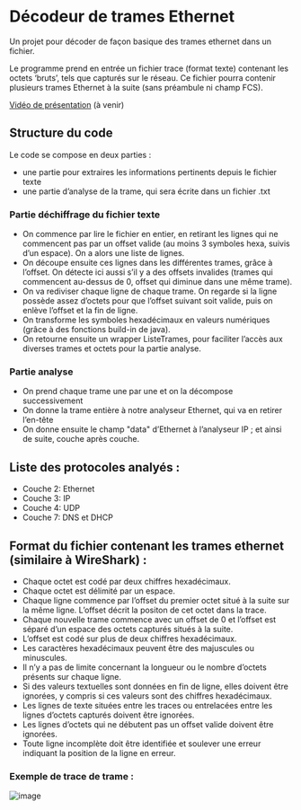 # Décodeur de trames Ethernet

Un projet pour décoder de façon basique des trames ethernet dans un fichier.

Le programme prend en entrée un fichier trace (format texte) contenant les octets ‘bruts’, tels que capturés sur le réseau. Ce fichier pourra contenir plusieurs 
trames Ethernet à la suite (sans préambule ni champ FCS).

[Vidéo de présentation](https://www.youtube.com) (à venir)

## Structure du code

Le code se compose en deux parties : 
- une partie pour extraires les informations pertinents depuis le fichier texte
- une partie d’analyse de la trame, qui sera écrite dans un fichier .txt

### Partie déchiffrage du fichier texte
- On  commence par lire le fichier en entier, en retirant les lignes qui ne commencent pas par un offset valide (au moins 3 symboles hexa, suivis d’un espace). On a alors une liste de lignes.
- On découpe ensuite ces lignes dans les différentes trames, grâce à l’offset. On détecte ici aussi s’il y a des offsets invalides (trames qui commencent au-dessus de 0, offset qui diminue dans une même trame).
- On va rediviser chaque ligne de chaque trame. On regarde si la ligne possède assez d’octets pour que l’offset suivant soit valide, puis on enlève l’offset et la fin de ligne.
- On transforme les symboles hexadécimaux en valeurs numériques (grâce à des fonctions build-in de java).
- On retourne ensuite un wrapper ListeTrames, pour faciliter l’accès aux diverses trames et octets pour la partie analyse.

### Partie analyse
- On prend chaque trame une par une et on la décompose successivement
- On donne la trame entière à notre analyseur Ethernet, qui va en retirer l’en-tête
- On donne ensuite le champ "data" d’Ethernet à l’analyseur IP ; et ainsi de suite, couche après couche.

## Liste des protocoles analyés :
- Couche 2: Ethernet 
- Couche 3: IP 
- Couche 4: UDP 
- Couche 7: DNS et DHCP 

## Format du fichier contenant les trames ethernet (similaire à WireShark) :
- Chaque octet est codé par deux chiffres hexadécimaux.   
- Chaque octet est délimité par un espace.  
- Chaque ligne commence par l’offset du premier octet situé à la suite sur la même 
ligne. L’offset décrit la positon de cet octet dans la trace. 
- Chaque nouvelle trame commence avec un offset de 0 et l’offset est séparé d’un 
espace des octets capturés situés à la suite. 
- L’offset est codé sur plus de deux chiffres hexadécimaux. 
- Les caractères hexadécimaux peuvent être des majuscules ou minuscules. 
- Il n’y a pas de limite concernant la longueur ou le nombre d’octets présents sur 
chaque ligne. 
- Si des valeurs textuelles sont données en fin de ligne, elles doivent être ignorées, 
y compris si ces valeurs sont des chiffres hexadécimaux. 
- Les lignes de texte situées entre les traces ou entrelacées entre les lignes 
d’octets capturés doivent être ignorées.  
- Les lignes d’octets qui ne débutent pas un offset valide doivent être ignorées.  
- Toute ligne incomplète doit être identifiée et soulever une erreur indiquant la 
position de la ligne en erreur.  


### Exemple de trace de trame :
![image](https://user-images.githubusercontent.com/50121403/136543344-a1b96807-7320-4a88-a80e-4b79930b95e0.png)
